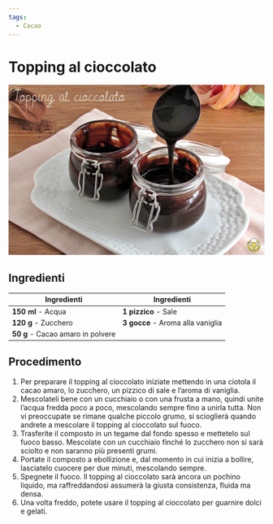```yaml
---
tags:
  - Cacao
---
```

# Topping al cioccolato

![](../img/Topping-al-cioccolato.webp)

## Ingredienti

| Ingredienti                  | Ingredienti             |
| ---------------------------- | ----------------------- |
| **150 ml** - Acqua | **1 pizzico** - Sale |
| **120 g** - Zucchero | **3 gocce** - Aroma alla vaniglia |
| **50 g** - Cacao amaro in polvere | |

## Procedimento

1. Per preparare il topping al cioccolato iniziate mettendo in una ciotola il cacao amaro, lo zucchero, un pizzico di sale e l’aroma di vaniglia.
2. Mescolateli bene con un cucchiaio o con una frusta a mano, quindi unite l’acqua fredda poco a poco, mescolando sempre fino a unirla tutta. Non vi preoccupate se rimane qualche piccolo grumo, si scioglierà quando andrete a mescolare il topping al cioccolato sul fuoco.
3. Trasferite il composto in un tegame dal fondo spesso e mettetelo sul fuoco basso. Mescolate con un cucchiaio finché lo zucchero non si sarà sciolto e non saranno più presenti grumi. 
4. Portate il composto a ebollizione e, dal momento in cui inizia a bollire, lasciatelo cuocere per due minuti, mescolando sempre. 
5. Spegnete il fuoco. Il topping al cioccolato sarà ancora un pochino liquido, ma raffreddandosi assumerà la giusta consistenza, fluida ma densa.
6. Una volta freddo, potete usare il topping al cioccolato per guarnire dolci e gelati.
